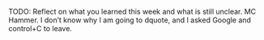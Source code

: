 TODO: Reflect on what you learned this week and what is still unclear.
MC Hammer. I don’t know why I am going to dquote, and I asked Google and control+C to leave.